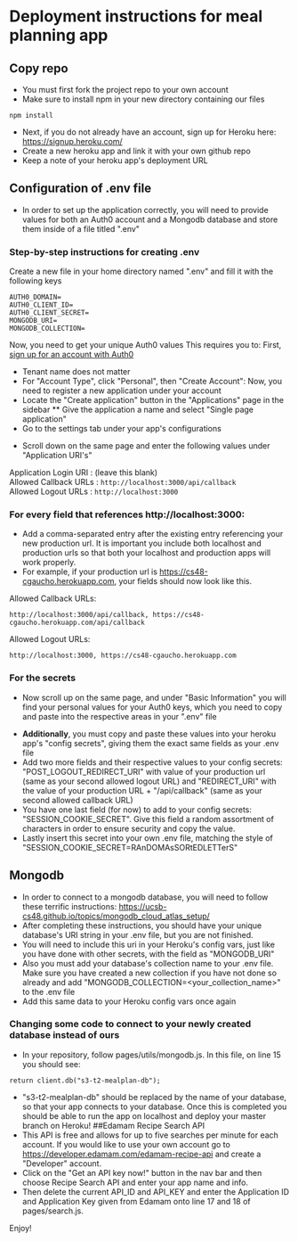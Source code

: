 # Deployment instructions for meal planning app

## Copy repo
* You must first fork the project repo to your own account
* Make sure to install npm in your new directory containing our files
```
npm install
```
* Next, if you do not already have an account, sign up for Heroku here: https://signup.heroku.com/
* Create a new heroku app and link it with your own github repo
* Keep a note of your heroku app's deployment URL

## Configuration of .env file
* In order to set up the application correctly, you will need to provide values for both an Auth0 account and a Mongodb database and store them inside of a file titled ".env"

### Step-by-step instructions for creating .env
Create a new file in your home directory named ".env" and fill it with the following keys
```
AUTH0_DOMAIN=
AUTH0_CLIENT_ID=
AUTH0_CLIENT_SECRET=
MONGODB_URI=
MONGODB_COLLECTION=
```

Now, you need to get your unique Auth0 values
This requires you to:
First, [sign up for an account with Auth0](https://auth0.com/signup)
* Tenant name does not matter
* For "Account Type", click "Personal", then "Create Account":
Now, you need to register a new application under your account
* Locate the "Create application" button in the "Applications" page in the sidebar
** Give the application a name and select "Single page application"
* Go to the settings tab under your app's configurations
- Scroll down on the same page and enter the following values under "Application URI's"

Application Login URI : (leave this blank)                        
Allowed Callback URLs : `http://localhost:3000/api/callback`                                                              
Allowed Logout URLs   : `http://localhost:3000`   
### For every field that references http://localhost:3000:
* Add a comma-separated entry after the existing entry referencing your new production url. It is important you include both localhost and production urls so that both your localhost and production apps will work properly.
* For example, if your production url is https://cs48-cgaucho.herokuapp.com, your fields should now look like this.

Allowed Callback URLs:
```
http://localhost:3000/api/callback, https://cs48-cgaucho.herokuapp.com/api/callback
```
Allowed Logout URLs:
```
http://localhost:3000, https://cs48-cgaucho.herokuapp.com
```
### For the secrets
- Now scroll up on the same page, and under "Basic Information" you will find your personal values for your Auth0 keys, which you need to copy and paste into the respective areas in your ".env" file
* **Additionally**, you must copy and paste these values into your heroku app's "config secrets", giving them the exact same fields as your .env file
* Add two more fields and their respective values to your config secrets: "POST_LOGOUT_REDIRECT_URI" with value of your production url (same as your second allowed logout URL) and "REDIRECT_URI" with the value of your production URL + "/api/callback" (same as your second allowed callback URL)
* You have one last field (for now) to add to your config secrets: "SESSION_COOKIE_SECRET". Give this field a random assortment of characters in order to ensure security and copy the value.
* Lastly insert this secret into your own .env file, matching the style of "SESSION_COOKIE_SECRET=RAnDOMAsSORtEDLETTerS"
## Mongodb
* In order to connect to a mongodb database, you will need to follow these terrific instructions:
https://ucsb-cs48.github.io/topics/mongodb_cloud_atlas_setup/
* After completing these instructions, you should have your unique database's URI string in your .env file, but you are not finished.
* You will need to include this uri in your Heroku's config vars, just like you have done with other secrets, with the field as "MONGODB_URI"
* Also you must add your database's collection name to your .env file. Make sure you have created a new collection if you have not done so already and add "MONGODB_COLLECTION=<your_collection_name>" to the .env file
* Add this same data to your Heroku config vars once again
### Changing some code to connect to your newly created database instead of ours
* In your repository, follow pages/utils/mongodb.js. In this file, on line 15 you should see:
```
return client.db("s3-t2-mealplan-db");
```
* "s3-t2-mealplan-db" should be replaced by the name of your database, so that your app connects to your database.
Once this is completed you should be able to run the app on localhost and deploy your master branch on Heroku!
##Edamam Recipe Search API
* This API is free and allows for up to five searches per minute for each account. If you would like to use your own account go to https://developer.edamam.com/edamam-recipe-api and create a "Developer" account.
* Click on the "Get an API key now!" button in the nav bar and then choose Recipe Search API and enter your app name and info.
* Then delete the current API_ID and API_KEY and enter the Application ID and Application Key given from Edamam onto line 17 and 18 of pages/search.js.

Enjoy!


